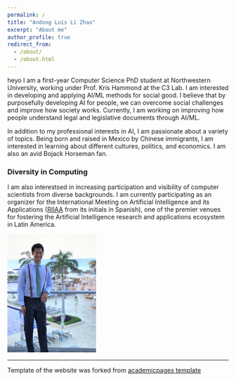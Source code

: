 ```yaml
---
permalink: /
title: "Andong Luis Li Zhao"
excerpt: "About me"
author_profile: true
redirect_from: 
  - /about/
  - /about.html
---
```

heyo
I am a first-year Computer Science PhD student at Northwestern University, working under Prof. Kris Hammond at the C3 Lab. I am interested in developing and applying AI/ML methods for social good. I believe that by purposefully developing AI for people, we can overcome social challenges and improve how society works. Currently, I am working on improving how people understand legal and legislative documents through AI/ML.

In addition to my professional interests in AI, I am passionate about a variety of topics. Being born and raised in Mexico by Chinese immigrants, I am interested in learning about different cultures, politics, and economics. I am also an avid Bojack Horseman fan.

### Diversity in Computing

I am also interestsed in increasing participation and visibility of computer scientists from diverse backgrounds. I am currently participating as an organizer for the International Meeting on Artificial Intelligence and its Applications ([RIIAA](https://riiaa.org/) from its initials in Spanish), one of the premier venues for fostering the Artificial Intelligence research and applications ecosystem in Latin America. 

<img src='/images/full-body-pic.jpg' width="40%">

------
Template of the website was forked from [academicpages template](https://github.com/academicpages/academicpages.github.io)
